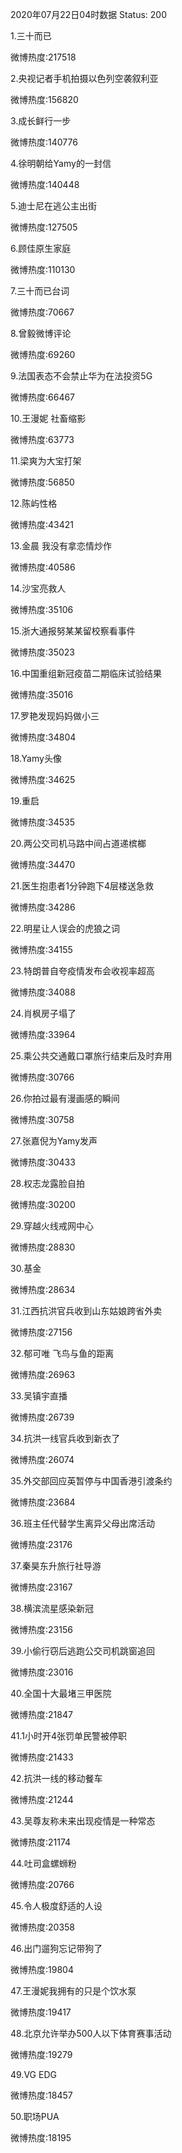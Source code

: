 2020年07月22日04时数据
Status: 200

1.三十而已

微博热度:217518

2.央视记者手机拍摄以色列空袭叙利亚

微博热度:156820

3.成长鲜行一步

微博热度:140776

4.徐明朝给Yamy的一封信

微博热度:140448

5.迪士尼在逃公主出街

微博热度:127505

6.顾佳原生家庭

微博热度:110130

7.三十而已台词

微博热度:70667

8.曾毅微博评论

微博热度:69260

9.法国表态不会禁止华为在法投资5G

微博热度:66467

10.王漫妮 社畜缩影

微博热度:63773

11.梁爽为大宝打架

微博热度:56850

12.陈屿性格

微博热度:43421

13.金晨 我没有拿恋情炒作

微博热度:40586

14.沙宝亮救人

微博热度:35106

15.浙大通报努某某留校察看事件

微博热度:35023

16.中国重组新冠疫苗二期临床试验结果

微博热度:35016

17.罗艳发现妈妈做小三

微博热度:34804

18.Yamy头像

微博热度:34625

19.重启

微博热度:34535

20.两公交司机马路中间占道递槟榔

微博热度:34470

21.医生抱患者1分钟跑下4层楼送急救

微博热度:34286

22.明星让人误会的虎狼之词

微博热度:34155

23.特朗普自夸疫情发布会收视率超高

微博热度:34088

24.肖枫房子塌了

微博热度:33964

25.乘公共交通戴口罩旅行结束后及时弃用

微博热度:30766

26.你拍过最有漫画感的瞬间

微博热度:30758

27.张嘉倪为Yamy发声

微博热度:30433

28.权志龙露脸自拍

微博热度:30200

29.穿越火线戒网中心

微博热度:28830

30.基金

微博热度:28634

31.江西抗洪官兵收到山东姑娘跨省外卖

微博热度:27156

32.郁可唯 飞鸟与鱼的距离

微博热度:26963

33.吴镇宇直播

微博热度:26739

34.抗洪一线官兵收到新衣了

微博热度:26074

35.外交部回应英暂停与中国香港引渡条约

微博热度:23684

36.班主任代替学生离异父母出席活动

微博热度:23176

37.秦昊东升旅行社导游

微博热度:23167

38.横滨流星感染新冠

微博热度:23156

39.小偷行窃后逃跑公交司机跳窗追回

微博热度:23016

40.全国十大最堵三甲医院

微博热度:21847

41.1小时开4张罚单民警被停职

微博热度:21433

42.抗洪一线的移动餐车

微博热度:21244

43.吴尊友称未来出现疫情是一种常态

微博热度:21174

44.吐司盒螺蛳粉

微博热度:20766

45.令人极度舒适的人设

微博热度:20358

46.出门遛狗忘记带狗了

微博热度:19804

47.王漫妮我拥有的只是个饮水泵

微博热度:19417

48.北京允许举办500人以下体育赛事活动

微博热度:19279

49.VG EDG

微博热度:18457

50.职场PUA

微博热度:18195

